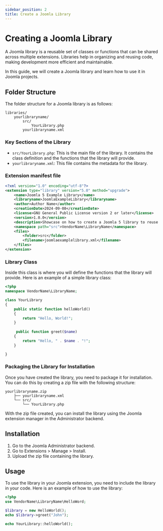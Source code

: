 ```yaml
---
sidebar_position: 2
title: Create a Joomla Library
---
```


Creating a Joomla Library
======================================

A Joomla library is a reusable set of classes or functions that can be shared across multiple extensions. Libraries help in organizing and reusing code, making development more efficient and maintainable.

In this guide, we will create a Joomla library and learn how to use it in Joomla projects.

## Folder Structure

The folder structure for a Joomla library is as follows:

```
libraries/
    yourlibraryname/
        src/
            YourLibrary.php
        yourlibraryname.xml
```

### Key Sections of the Library

- `src/YourLibrary.php`: This is the main file of the library. It contains the class definition and the functions that the library will provide.
- `yourlibraryname.xml`: This file contains the metadata for the library.

### Extension manifest file

```xml
<?xml version="1.0" encoding="utf-8"?>
<extension type="library" version="5.0" method="upgrade">
    <name>Joomla 5 Example Library</name>
    <libraryname>JoomlaExampleLibrary</libraryname>
    <author>Author Name</author>
    <creationDate>2024-09-08</creationDate>
    <license>GNU General Public License version 2 or later</license>
    <version>1.0.0</version>
    <description>Showcase on how to create a Joomla 5 library to reuse code.</description>
    <namespace path="src">VendorName\LibraryName</namespace>
    <files>
        <folder>src</folder>
        <filename>joomlaexamplelibrary.xml</filename>
    </files>
</extension>
```

### Library Class

Inside this class is where you will define the functions that the library will provide. Here is an example of a simple library class:

```php
<?php
namespace VendorName\LibraryName;

class YourLibrary
{
    public static function helloWorld()
    {
        return "Hello, World!";
    }
    
     public function greet($name)
    {
        return "Hello, " . $name . "!";
    }

}
```

### Packaging the Library for Installation

Once you have created the library, you need to package it for installation. You can do this by creating a zip file with the following structure:

```
yourlibraryname.zip
    ├── yourlibraryname.xml
    └── src/
        └── YourLibrary.php
```

With the zip file created, you can install the library using the Joomla extension manager in the Administrator backend.

## Installation

1. Go to the Joomla Administrator backend.
2. Go to Extensions > Manage > Install.
3. Upload the zip file containing the library.

## Usage

To use the library in your Joomla extension, you need to include the library in your code. Here is an example of how to use the library:

```php
<?php
use VendorName\LibraryName\HelloWord;

$library = new HelloWorld();
echo $library->greet("John");

echo YourLibrary::helloWorld();
```
